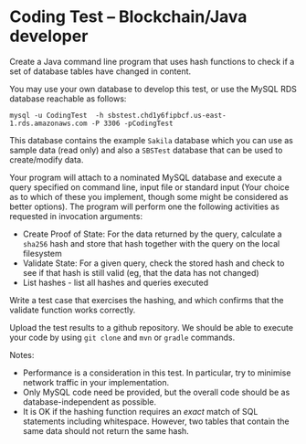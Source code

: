 # Coding Test – Blockchain/Java developer

Create a Java command line program that uses  hash functions to check if a set of database tables have changed in content.

You may use your own database to develop this test, or use the MySQL RDS database reachable as follows:

```
mysql -u CodingTest  -h sbstest.chd1y6fipbcf.us-east-1.rds.amazonaws.com -P 3306 -pCodingTest
```
This database contains the example `Sakila` database which you can use as sample data (read only) and also a `SBSTest` database that can be used to create/modify data.

Your program will attach to a nominated MySQL database and execute a query specified on command line, input file or standard input (Your choice as to which of these you implement, though some might be considered as better options).  The program will perform one the following activities as requested in invocation arguments:

* Create Proof of State: For the data returned by the query, calculate a `sha256` hash and store that hash together with the query on the local filesystem
* Validate State: For a given query, check the stored hash and check to see if that hash is still valid (eg, that the data has not changed)
* List hashes - list all hashes and queries executed

Write a test case that exercises the hashing, and which confirms that the validate function works correctly.  

Upload the test results to a github repository.  We should be able to execute your code by using `git clone` and `mvn` or `gradle` commands.

Notes:

* Performance is a consideration in this test.  In particular, try to minimise network traffic in your implementation.
* Only MySQL code need be provided, but the overall code should be as database-independent as possible.
* It is OK if the hashing function requires an _exact_ match of SQL statements including whitespace.  However, two tables that contain the same data should not return the same hash.
